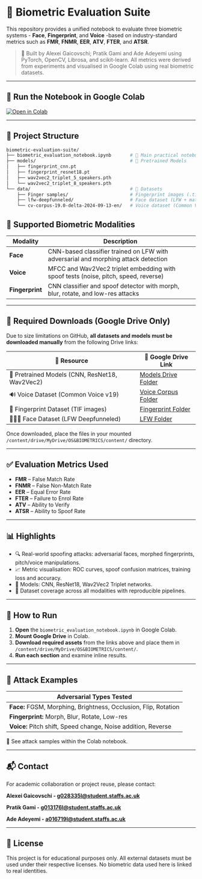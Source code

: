 # 🔐 Biometric Evaluation Suite

This repository provides a unified notebook to evaluate three biometric systems - **Face**, **Fingerprint**, and **Voice** -based on industry-standard metrics such as **FMR**, **FNMR**, **EER**, **ATV**, **FTER**, and **ATSR**.

> 📘 Built by Alexei Gaicovschi; Pratik Gami and Ade Adeyemi using PyTorch, OpenCV, Librosa, and scikit-learn. All metrics were derived from experiments and visualised in Google Colab using real biometric datasets.

---

## 🚀 Run the Notebook in Google Colab

[![Open in Colab](https://colab.research.google.com/assets/colab-badge.svg)](https://colab.research.google.com/drive/1qXaYSXdy7-p7yqsTMPRbr97quCwPrC1H?usp=sharing)

---

## 📁 Project Structure

```bash
biometric-evaluation-suite/
├── biometric_evaluation_notebook.ipynb       # 📘 Main practical notebook (Colab-ready)
├── models/                                   # 🧠 Pretrained Models
│   ├── fingerprint_cnn.pt
│   ├── fingerprint_resnet18.pt
│   ├── wav2vec2_triplet_5_speakers.pth
│   └── wav2vec2_triplet_8_speakers.pth
└── data/                                     # 📂 Datasets
    ├── Finger samples/                       # Fingerprint images (.tif)
    ├── lfw-deepfunneled/                     # Face dataset (LFW + match CSVs)
    └── cv-corpus-19.0-delta-2024-09-13-en/   # Voice dataset (Common Voice v19 EN)
```

## 🧠 Supported Biometric Modalities

| Modality    | Description |
|-------------|-------------|
| **Face**    | CNN-based classifier trained on LFW with adversarial and morphing attack detection |
| **Voice**   | MFCC and Wav2Vec2 triplet embedding with spoof tests (noise, pitch, speed, reverse) |
| **Fingerprint** | CNN classifier and spoof detector with morph, blur, rotate, and low-res attacks |

---

## 🔗 Required Downloads (Google Drive Only)

Due to size limitations on GitHub, **all datasets and models must be downloaded manually** from the following Drive links:

| 📂 Resource | 🔗 Google Drive Link |
|------------|----------------------|
| 🧠 Pretrained Models (CNN, ResNet18, Wav2Vec2) | [Models Drive Folder](https://drive.google.com/drive/folders/1faXs5e6hUYbE5wOodiztZjFaSqwAXfgX?usp=sharing) |
| 🔊 Voice Dataset (Common Voice v19) | [Voice Corpus Folder](https://drive.google.com/drive/folders/1egpCptKTutadubFm_o1NrKpHHaxw_-IQ?usp=sharing) |
| 🧷 Fingerprint Dataset (TIF images) | [Fingerprint Folder](https://drive.google.com/drive/folders/1tiXDyNK4uRjc6Jm6t7s9FiwJPwkzOjak?usp=sharing) |
| 🧑‍🤝‍🧑 Face Dataset (LFW Deepfunneled) | [LFW Folder](https://drive.google.com/drive/folders/1GmLJSTt09nH4QO0iEC2baGmN-na8y6t5?usp=sharing) |

Once downloaded, place the files in your mounted `/content/drive/MyDrive/OS&BIOMETRICS/content/` directory.

---

## ✅ Evaluation Metrics Used

- **FMR** – False Match Rate  
- **FNMR** – False Non-Match Rate  
- **EER** – Equal Error Rate  
- **FTER** – Failure to Enrol Rate  
- **ATV** – Ability to Verify  
- **ATSR** – Ability to Spoof Rate

---

## 📊 Highlights

- 🔍 Real-world spoofing attacks: adversarial faces, morphed fingerprints, pitch/voice manipulations.
- 📈 Metric visualisation: ROC curves, spoof confusion matrices, training loss and accuracy.
- 🧠 Models: CNN, ResNet18, Wav2Vec2 Triplet networks.
- 🧪 Dataset coverage across all modalities with reproducible pipelines.

---

## 🚀 How to Run

1. **Open** the `biometric_evaluation_notebook.ipynb` in Google Colab.
2. **Mount Google Drive** in Colab.
3. **Download required assets** from the links above and place them in `/content/drive/MyDrive/OS&BIOMETRICS/content/`.
4. **Run each section** and examine inline results.

---

## 🧪 Attack Examples

| Adversarial Types Tested |
|--------------------------|
| **Face:** FGSM, Morphing, Brightness, Occlusion, Flip, Rotation |
| **Fingerprint:** Morph, Blur, Rotate, Low-res |
| **Voice:** Pitch shift, Speed change, Noise addition, Reverse |

📸 See attack samples within the Colab notebook.

---

## 📬 Contact

For academic collaboration or project reuse, please contact:

**Alexei Gaicovschi - g028335l@student.staffs.ac.uk**

**Pratik Gami - g013176l@student.staffs.ac.uk**

**Ade Adeyemi - a016719l@student.staffs.ac.uk**

---

## 📎 License

This project is for educational purposes only. All external datasets must be used under their respective licenses. No biometric data used here is linked to real identities.
